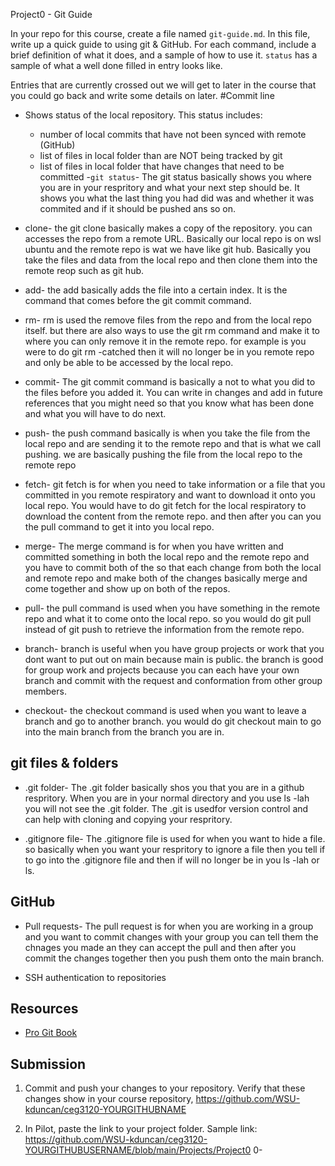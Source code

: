 Project0 - Git Guide

In your repo for this course, create a file named `git-guide.md`. In this file, write up a quick guide to using git & GitHub. For each command, include a brief definition of what it does, and a sample of how to use it. `status` has a sample of what a well done filled in entry looks like.

Entries that are currently crossed out we will get to later in the course that you could go back and write some details on later.
#Commit line

  - Shows status of the local repository. This status includes:
    - number of local commits that have not been synced with remote (GitHub)
    - list of files in local folder than are NOT being tracked by git
    - list of files in local folder that have changes that need to be committed
 -`git status`-
The git status basically shows you where you are in your respritory and what your next step should be. It shows you what the last thing you had did was and whether it was commited 
and if it should be pushed ans so on.

- clone-
the git clone basically makes a copy of the repository. you can accesses the repo from a remote URL. Basically our local repo is on wsl ubuntu and the remote repo is wat we have like git hub. Basically you take the files and data from the local repo and then clone them into the remote reop such as git hub.

- add-
the add basically adds the file into a certain index. It is the command that comes before the git commit command.

- rm-
rm is used the remove files from the repo and from the local repo itself. but there are also ways to use the git rm command and make it to where you can only remove it in the remote repo. for example is you were to do git rm -catched then it will no longer be in you remote repo and only be able to be accessed by the local repo.

- commit-
The git commit command is basically a not to what you did to the files before you added it. You can write in changes and add in future references that you might need so that you know what has been done and what you will have to do next.

- push-
 the push command basically is when you take the file from the local repo and are sending it to the remote repo and that is what we call pushing. we are basically pushing the file from the local repo to the remote repo

- fetch-
 git fetch is for when you need to take information or a file that you committed in you remote respiratory and want to download it onto you local repo. You would have to do git fetch for the local respiratory to download the content from the remote repo. and then after you can you the pull command to get it into you local repo.

- merge-
 The merge command is for when you have written and committed something in both the local repo and the remote repo and you have to commit both of the so that each change from both the local and remote repo and make both of the changes basically merge and come together and show up on both of the repos.

- pull-
 the pull command is used when you have something in the remote repo and what it to come onto the local repo. so you would do git pull instead of git push to retrieve the information from the remote repo.

- branch-
branch is useful when you have group projects or work that you dont want to put out on main because main is public. the branch is good for group work and projects because you can each have your own branch and commit with the request and conformation from other group members.

- checkout-
the checkout command is used when you want to leave a branch and go to another branch. you would do git checkout main to go into the main branch from the branch you are in.


## git files & folders

- .git folder-
The .git folder basically shos you that you are in a github respritory. When you are in your normal directory and you use ls -lah you will not see the .git folder. The .git is usedfor version control and can help with cloning and copying your respritory.

- .gitignore file- 
The .gitignore file is used for when you want to hide a file. so basically when you want your respritory to ignore a file then you tell if to go into the .gitignore file and then if will no longer be in you ls -lah or ls.

## GitHub

- Pull requests-
The pull request is for when you are working in a group and you want to commit changes with your group you can tell them the chnages you made an they can accept the pull and then after you commit the changes together then you push them onto the main branch. 

- SSH authentication to repositories

## Resources

- [Pro Git Book](https://git-scm.com/book/en/v2)

## Submission

1. Commit and push your changes to your repository. Verify that these changes show in your course repository, https://github.com/WSU-kduncan/ceg3120-YOURGITHUBNAME

2. In Pilot, paste the link to your project folder. Sample link: https://github.com/WSU-kduncan/ceg3120-YOURGITHUBUSERNAME/blob/main/Projects/Project0 0-
